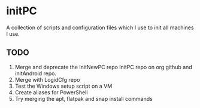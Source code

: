 # initPC
A collection of scripts and configuration files which I use to init all machines I use.

## TODO

1. Merge and deprecate the InitNewPC repo InitPC repo on org github and initAndroid repo.
2. Merge with LogidCfg repo
3. Test the Windows setup script on a VM
4. Create aliases for PowerShell
5. Try merging the apt, flatpak and snap install commands